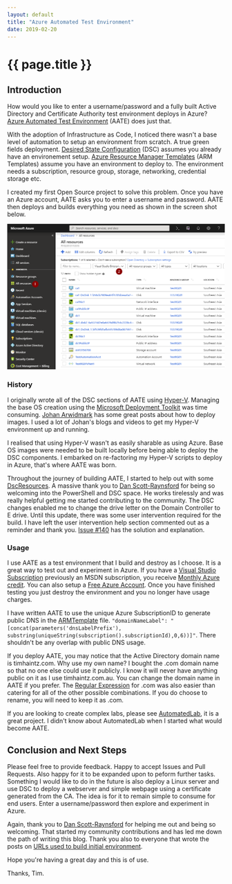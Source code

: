```yaml
---
layout: default
title: "Azure Automated Test Environment"
date: 2019-02-20
---
```

# {{ page.title }}

## Introduction

How would you like to enter a username/password and a fully built Active Directory and Certificate Authority test environment deploys in Azure? [Azure Automated Test Environment](https://github.com/timhaintz/aate) (AATE) does just that.

With the adoption of Infrastructure as Code, I noticed there wasn't a base level of automation to setup an environment from scratch. A true green fields deployment. [Desired State Configuration](https://docs.microsoft.com/en-us/powershell/dsc/overview/overview) (DSC) assumes you already have an environement setup. [Azure Resource Manager Templates](https://docs.microsoft.com/en-us/azure/azure-resource-manager/resource-group-authoring-templates) (ARM Templates) assume you have an environment to deploy to. The environment needs a subscription, resource group, storage, networking, credential storage etc.

I created my first Open Source project to solve this problem. Once you have an Azure account, AATE asks you to enter a username and password. AATE then deploys and builds everything you need as shown in the screen shot below.

![All resources](/assets/20190220/allResources.png)

### History

I originally wrote all of the DSC sections of AATE using [Hyper-V](https://docs.microsoft.com/en-us/virtualization/hyper-v-on-windows/about/). Managing the base OS creation using the [Microsoft Deployment Toolkit](https://www.microsoft.com/en-au/download/details.aspx?id=54259) was time consuming. [Johan Arwidmark](https://deploymentresearch.com/) has some great posts about how to deploy images. I used a lot of Johan's blogs and videos to get my Hyper-V environment up and running.

I realised that using Hyper-V wasn't as easily sharable as using Azure. Base OS images were needed to be built locally before being able to deploy the DSC components. I embarked on re-factoring my Hyper-V scripts to deploy in Azure, that's where AATE was born.

Throughout the journey of building AATE, I started to help out with some [DscResources](https://github.com/PowerShell/DscResources). A massive thank you to [Dan Scott-Raynsford](https://twitter.com/dscottraynsford) for being so welcoming into the PowerShell and DSC space. He works tirelessly and was really helpful getting me started contributing to the community. The DSC changes enabled me to change the drive letter on the Domain Controller to E drive. Until this update, there was some user intervention required for the build. I have left the user intervention help section commented out as a reminder and thank you. [Issue #140](https://github.com/PowerShell/StorageDsc/issues/140) has the solution and explanation.

### Usage

I use AATE as a test environment that I build and destroy as I choose. It is a great way to test out and experiment in Azure. If you have a [Visual Studio Subscription](https://visualstudio.microsoft.com/subscriptions/) previously an MSDN subscription, you receive [Monthly Azure credit](https://azure.microsoft.com/en-au/pricing/member-offers/credit-for-visual-studio-subscribers/). You can also setup a [Free Azure Account](https://azure.microsoft.com/en-au/free/). Once you have finished testing you just destroy the environment and you no longer have usage charges.

I have written AATE to use the unique Azure SubscriptionID to generate public DNS in the [ARMTemplate](https://github.com/timhaintz/aate/blob/master/AzureRM/ARMTemplate.json) file.
`"domainNameLabel": "[concat(parameters('dnsLabelPrefix'), substring(uniqueString(subscription().subscriptionId),0,6))]"`.
There shouldn't be any overlap with public DNS usage.

If you deploy AATE, you may notice that the Active Directory domain name is timhaintz.com. Why use my own name? I bought the .com domain name so that no one else could use it publicly. I know it will never have anything public on it as I use timhaintz.com.au. You can change the domain name in AATE if you prefer. The [Regular Expression](https://docs.microsoft.com/en-us/powershell/module/microsoft.powershell.core/about/about_regular_expressions?view=powershell-6) for .com was also easier than catering for all of the other possible combinations. If you do choose to rename, you will need to keep it as .com.

If you are looking to create complex labs, please see [AutomatedLab](https://github.com/AutomatedLab/AutomatedLab), it is a great project. I didn't know about AutomatedLab when I started what would become AATE.

## Conclusion and Next Steps

Please feel free to provide feedback. Happy to accept Issues and Pull Requests. Also happy for it to be expanded upon to peform further tasks. Something I would like to do in the future is also deploy a Linux server and use DSC to deploy a webserver and simple webpage using a certificate generated from the CA. The idea is for it to remain simple to consume for end users. Enter a username/password then explore and experiment in Azure.

Again, thank you to [Dan Scott-Raynsford](https://twitter.com/dscottraynsford) for helping me out and being so welcoming. That started my community contributions and has led me down the path of writing this blog. Thank you also to everyone that wrote the posts on [URLs used to build initial environment](https://github.com/timhaintz/aate#urls-used-to-build-initial-environment).

Hope you're having a great day and this is of use.

Thanks, Tim.
